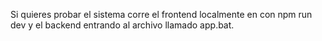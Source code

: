 Si quieres probar el sistema corre el frontend localmente en con npm run dev y el backend entrando al archivo llamado app.bat.
